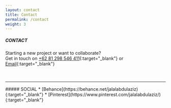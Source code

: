 ```yaml
---
layout: contact
title: Contact
permalink: /contact
weight: 3
---
```


##### CONTACT
Starting a new project or want to collaborate?
<br>Get in touch on [+62 81 298 546 411](https://api.whatsapp.com/send?phone=6281298546411){:target="_blank"} or [Email](mailto:jalalabdulaziz@gmail.com){:target="_blank"}
<br>
<br>
<br>
<hr class="separator">
##### SOCIAL
* [Behance](https://behance.net/jalalabdulaziz){:target="_blank"}
* [Pinterest](https://www.pinterest.com/jalalabdulaziz/){:target="_blank"}